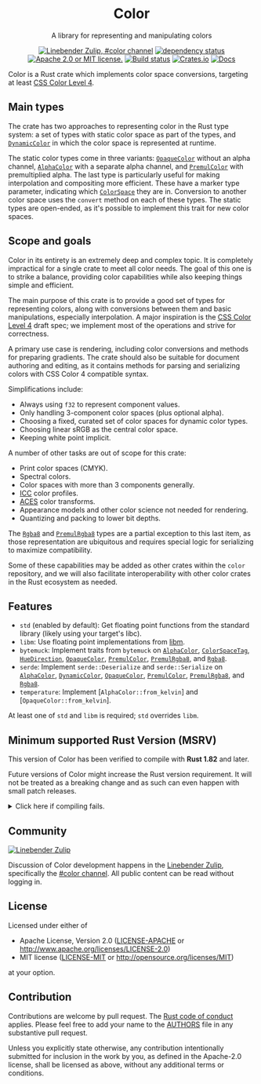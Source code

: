<div align="center">

# Color

A library for representing and manipulating colors

[![Linebender Zulip, #color channel](https://img.shields.io/badge/Linebender-%23color-blue?logo=Zulip)](https://xi.zulipchat.com/#narrow/channel/466849-color)
[![dependency status](https://deps.rs/repo/github/linebender/color/status.svg)](https://deps.rs/repo/github/linebender/color)
[![Apache 2.0 or MIT license.](https://img.shields.io/badge/license-Apache--2.0_OR_MIT-blue.svg)](#license)
[![Build status](https://github.com/linebender/color/workflows/CI/badge.svg)](https://github.com/linebender/color/actions)
[![Crates.io](https://img.shields.io/crates/v/color.svg)](https://crates.io/crates/color)
[![Docs](https://docs.rs/color/badge.svg)](https://docs.rs/color)

</div>

<!-- We use cargo-rdme to update the README with the contents of lib.rs.
To edit the following section, update it in lib.rs, then run:
cargo rdme --workspace-project=color --heading-base-level=0
Full documentation at https://github.com/orium/cargo-rdme -->

<!-- Intra-doc links used in lib.rs should be evaluated here. 
See https://linebender.org/blog/doc-include/ for related discussion. -->
[libm]: https://crates.io/crates/libm

[`DynamicColor`]: https://docs.rs/color/latest/color/struct.DynamicColor.html
[`AlphaColor`]: https://docs.rs/color/latest/color/struct.AlphaColor.html
[`ColorSpace`]: https://docs.rs/color/latest/color/trait.ColorSpace.html
[`ColorSpaceTag`]: https://docs.rs/color/latest/color/enum.ColorSpaceTag.html
[`HueDirection`]: https://docs.rs/color/latest/color/enum.HueDirection.html
[`OpaqueColor`]: https://docs.rs/color/latest/color/struct.OpaqueColor.html
[`PremulColor`]: https://docs.rs/color/latest/color/struct.PremulColor.html
[`PremulRgba8`]: https://docs.rs/color/latest/color/struct.PremulRgba8.html
[`Rgba8`]: https://docs.rs/color/latest/color/struct.Rgba8.html
<!-- cargo-rdme start -->

Color is a Rust crate which implements color space conversions, targeting at least
[CSS Color Level 4].

## Main types

The crate has two approaches to representing color in the Rust type system: a set of
types with static color space as part of the types, and [`DynamicColor`]
in which the color space is represented at runtime.

The static color types come in three variants: [`OpaqueColor`] without an
alpha channel, [`AlphaColor`] with a separate alpha channel, and [`PremulColor`] with
premultiplied alpha. The last type is particularly useful for making interpolation and
compositing more efficient. These have a marker type parameter, indicating which
[`ColorSpace`] they are in. Conversion to another color space uses the `convert` method
on each of these types. The static types are open-ended, as it's possible to implement
this trait for new color spaces.

## Scope and goals

Color in its entirety is an extremely deep and complex topic. It is completely impractical
for a single crate to meet all color needs. The goal of this one is to strike a balance,
providing color capabilities while also keeping things simple and efficient.

The main purpose of this crate is to provide a good set of types for representing colors,
along with conversions between them and basic manipulations, especially interpolation. A
major inspiration is the [CSS Color Level 4] draft spec; we implement most of the operations
and strive for correctness.

A primary use case is rendering, including color conversions and methods for preparing
gradients. The crate should also be suitable for document authoring and editing, as it
contains methods for parsing and serializing colors with CSS Color 4 compatible syntax.

Simplifications include:
  * Always using `f32` to represent component values.
  * Only handling 3-component color spaces (plus optional alpha).
  * Choosing a fixed, curated set of color spaces for dynamic color types.
  * Choosing linear sRGB as the central color space.
  * Keeping white point implicit.

A number of other tasks are out of scope for this crate:
  * Print color spaces (CMYK).
  * Spectral colors.
  * Color spaces with more than 3 components generally.
  * [ICC] color profiles.
  * [ACES] color transforms.
  * Appearance models and other color science not needed for rendering.
  * Quantizing and packing to lower bit depths.

The [`Rgba8`] and [`PremulRgba8`] types are a partial exception to this last item, as
those representation are ubiquitous and requires special logic for serializing to
maximize compatibility.

Some of these capabilities may be added as other crates within the `color` repository,
and we will also facilitate interoperability with other color crates in the Rust
ecosystem as needed.

## Features

- `std` (enabled by default): Get floating point functions from the standard library
  (likely using your target's libc).
- `libm`: Use floating point implementations from [libm][].
- `bytemuck`: Implement traits from `bytemuck` on [`AlphaColor`], [`ColorSpaceTag`],
  [`HueDirection`], [`OpaqueColor`], [`PremulColor`], [`PremulRgba8`], and [`Rgba8`].
- `serde`: Implement `serde::Deserialize` and `serde::Serialize` on [`AlphaColor`],
  [`DynamicColor`], [`OpaqueColor`], [`PremulColor`], [`PremulRgba8`], and [`Rgba8`].
- `temperature`: Implement [`AlphaColor::from_kelvin`] and [`OpaqueColor::from_kelvin`].

At least one of `std` and `libm` is required; `std` overrides `libm`.

[CSS Color Level 4]: https://www.w3.org/TR/css-color-4/
[ICC]: https://color.org/
[ACES]: https://acescentral.com/

<!-- cargo-rdme end -->

## Minimum supported Rust Version (MSRV)

This version of Color has been verified to compile with **Rust 1.82** and later.

Future versions of Color might increase the Rust version requirement.
It will not be treated as a breaking change and as such can even happen with small patch releases.

<details>
<summary>Click here if compiling fails.</summary>

As time has passed, some of Color's dependencies could have released versions with a higher Rust requirement.
If you encounter a compilation issue due to a dependency and don't want to upgrade your Rust toolchain, then you could downgrade the dependency.

```sh
# Use the problematic dependency's name and version
cargo update -p package_name --precise 0.1.1
```

</details>

## Community

[![Linebender Zulip](https://img.shields.io/badge/Xi%20Zulip-%23color-blue?logo=Zulip)](https://xi.zulipchat.com/#narrow/channel/466849-color)

Discussion of Color development happens in the [Linebender Zulip](https://xi.zulipchat.com/), specifically the [#color channel](https://xi.zulipchat.com/#narrow/channel/466849-color).
All public content can be read without logging in.

## License

Licensed under either of

- Apache License, Version 2.0 ([LICENSE-APACHE](LICENSE-APACHE) or <http://www.apache.org/licenses/LICENSE-2.0>)
- MIT license ([LICENSE-MIT](LICENSE-MIT) or <http://opensource.org/licenses/MIT>)

at your option.

## Contribution

Contributions are welcome by pull request. The [Rust code of conduct] applies.
Please feel free to add your name to the [AUTHORS] file in any substantive pull request.

Unless you explicitly state otherwise, any contribution intentionally submitted for inclusion in the work by you, as defined in the Apache-2.0 license, shall be licensed as above, without any additional terms or conditions.

[Rust Code of Conduct]: https://www.rust-lang.org/policies/code-of-conduct
[AUTHORS]: ./AUTHORS
